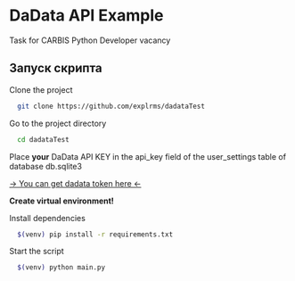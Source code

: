 
# DaData API Example

Task for CARBIS Python Developer vacancy



## Запуск скрипта

Clone the project

```bash
  git clone https://github.com/explrms/dadataTest
```

Go to the project directory

```bash
  cd dadataTest
```

Place **your** DaData API KEY in the api_key field of the user_settings table of database db.sqlite3

[-> You can get dadata token here <-](https://dadata.ru/profile/#info)

**Create virtual environment!**

Install dependencies

```bash
  $(venv) pip install -r requirements.txt
```

Start the script

```bash
  $(venv) python main.py
```